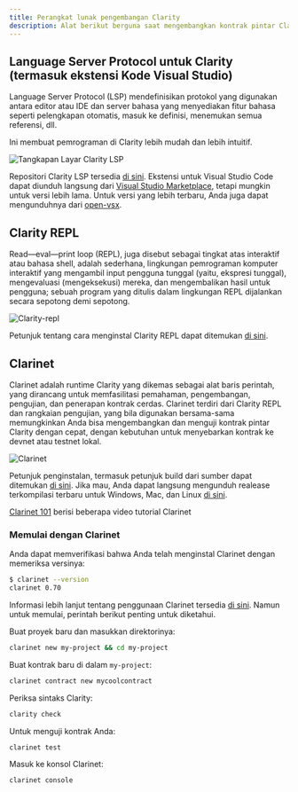```yaml
---
title: Perangkat lunak pengembangan Clarity
description: Alat berikut berguna saat mengembangkan kontrak pintar Clarity
---
```


## Language Server Protocol untuk Clarity (termasuk ekstensi Kode Visual Studio)

Language Server Protocol (LSP) mendefinisikan protokol yang digunakan antara editor atau IDE dan server bahasa yang menyediakan fitur bahasa seperti pelengkapan otomatis, masuk ke definisi, menemukan semua referensi, dll.

Ini membuat pemrograman di Clarity lebih mudah dan lebih intuitif.

![Tangkapan Layar Clarity LSP](https://github.com/hirosystems/clarity-lsp/raw/HEAD/doc/images/screenshot.png?raw=true)

Repositori Clarity LSP tersedia [di sini](https://github.com/hirosystems/clarity-lsp). Ekstensi untuk Visual Studio Code dapat diunduh langsung dari [Visual Studio Marketplace](https://marketplace.visualstudio.com/items?itemName=HiroSystems.clarity-lsp), tetapi mungkin untuk versi lebih lama. Untuk versi yang lebih terbaru, Anda juga dapat mengunduhnya dari [open-vsx](https://open-vsx.org/extension/hirosystems/clarity-lsp).

## Clarity REPL

Read—eval—print loop (REPL), juga disebut sebagai tingkat atas interaktif atau bahasa shell, adalah sederhana, lingkungan pemrograman komputer interaktif yang mengambil input pengguna tunggal (yaitu, ekspresi tunggal), mengevaluasi (mengeksekusi) mereka, dan mengembalikan hasil untuk pengguna; sebuah program yang ditulis dalam lingkungan REPL dijalankan secara sepotong demi sepotong.

![Clarity-repl](https://github.com/hirosystems/clarity-repl/blob/develop/docs/images/screenshot.png?raw=true)

Petunjuk tentang cara menginstal Clarity REPL dapat ditemukan [di sini](https://github.com/hirosystems/clarity-repl).

## Clarinet

Clarinet adalah runtime Clarity yang dikemas sebagai alat baris perintah, yang dirancang untuk memfasilitasi pemahaman, pengembangan, pengujian, dan penerapan kontrak cerdas. Clarinet terdiri dari Clarity REPL dan rangkaian pengujian, yang bila digunakan bersama-sama memungkinkan Anda bisa mengembangkan dan menguji kontrak pintar Clarity dengan cepat, dengan kebutuhan untuk menyebarkan kontrak ke devnet atau testnet lokal.

![Clarinet](https://github.com/hirosystems/clarinet/blob/develop/docs/images/demo.gif?raw=true)

Petunjuk penginstalan, termasuk petunjuk build dari sumber dapat ditemukan [di sini](https://github.com/hirosystems/clarinet). Jika mau, Anda dapat langsung mengunduh realease terkompilasi terbaru untuk Windows, Mac, dan Linux [di sini](https://github.com/hirosystems/clarinet/releases).

[Clarinet 101](https://www.youtube.com/playlist?list=PL5Ujm489LoJaAz9kUJm8lYUWdGJ2AnQTb) berisi beberapa video tutorial Clarinet

### Memulai dengan Clarinet

Anda dapat memverifikasi bahwa Anda telah menginstal Clarinet dengan memeriksa versinya:

```bash
$ clarinet --version
clarinet 0.70
```

Informasi lebih lanjut tentang penggunaan Clarinet tersedia [di sini](https://book.clarity-lang.org/ch07-00-using-clarinet.html). Namun untuk memulai, perintah berikut penting untuk diketahui.

Buat proyek baru dan masukkan direktorinya:

```bash
clarinet new my-project && cd my-project
```

Buat kontrak baru di dalam `my-project`:

```bash
clarinet contract new mycoolcontract
```

Periksa sintaks Clarity:

```bash
clarity check
```

Untuk menguji kontrak Anda:

```bash
clarinet test
```

Masuk ke konsol Clarinet:

```bash
clarinet console
```
